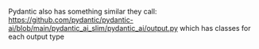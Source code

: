 Pydantic also has something similar they call: https://github.com/pydantic/pydantic-ai/blob/main/pydantic_ai_slim/pydantic_ai/output.py
which has classes for each output type

